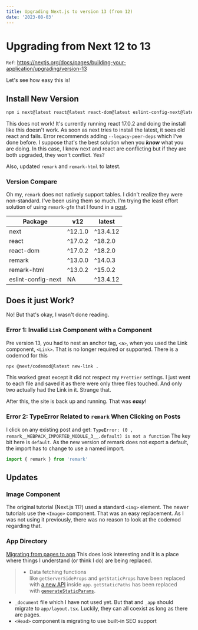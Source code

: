 ```yaml
---
title: Upgrading Next.js to version 13 (from 12)
date: '2023-08-03'
---
```


# Upgrading from Next 12 to 13

`Ref`: https://nextjs.org/docs/pages/building-your-application/upgrading/version-13

Let's see how easy this is!

## Install New Version

```bash
npm i next@latest react@latest react-dom@latest eslint-config-next@latest
```

This does not work! It's currently running react 17.0.2 and doing the install like this doesn't work. As soon as next tries to install the latest, it sees old react and fails. Error recommends adding `--legacy-peer-deps` which I've done before. I suppose that's the best solution when you **_know_** what you are doing. In this case, I know next and react are conflicting but if they are both upgraded, they won't conflict. Yes?

Also, updated `remark` and `remark-html` to latest.

### Version Compare

Oh my, `remark` does not natively support tables. I didn't realize they were non-standard. I've been using them so much. I'm trying the least effort solution of using `remark-gfm` that I found in a [post](https://unifiedjs.com/learn/recipe/remark-table/).

| Package            | v12     | latest   |
| ------------------ | ------- | -------- |
| next               | ^12.1.0 | ^13.4.12 |
| react              | ^17.0.2 | ^18.2.0  |
| react-dom          | ^17.0.2 | ^18.2.0  |
| remark             | ^13.0.0 | ^14.0.3  |
| remark-html        | ^13.0.2 | ^15.0.2  |
| eslint-config-next | NA      | ^13.4.12 |

## Does it **just** Work?

No! But that's okay, I wasn't done reading.

### Error 1: Invalid `Link` Component with `a` Component

Pre version 13, you had to nest an anchor tag, `<a>`, when you used the Link component, `<Link>`. That is no longer required or supported. There is a codemod for this

```bash
npx @next/codemod@latest new-link .
```

This worked great except it did not respect my `Prettier` settings. I just went to each file and saved it as there were only three files touched. And only two actually had the Link in it. Strange that.

After this, the site is back up and running. That was **_easy_**!

### Error 2: TypeError Related to `remark` When Clicking on Posts

I click on any existing post and get: `TypeError: (0 , remark__WEBPACK_IMPORTED_MODULE_3__.default) is not a function`
The key bit here is `default`. As the new version of remark does not export a default, the import has to change to use a named import.

```js
import { remark } from 'remark'
```

## Updates

### Image Component

The original tutorial (Next.js 11?) used a standard `<img>` element. The newer tutorials use the `<Image>` component. That was an easy replacement. As I was not using it previously, there was no reason to look at the codemod regarding that.

### App Directory

[Migrating from pages to app](https://nextjs.org/docs/pages/building-your-application/upgrading/app-router-migration#migrating-from-pages-to-app)
This does look interesting and it is a place where things I understand (or think I do) are being replaced.

> - Data fetching functions like `getServerSideProps` and `getStaticProps` have been replaced with [a new API](https://nextjs.org/docs/app/building-your-application/data-fetching) inside `app`. `getStaticPaths` has been replaced with [`generateStaticParams`](https://nextjs.org/docs/app/api-reference/functions/generate-static-params).

- `_document` file which I have not used yet. But that and `_app` should migrate to `app/layout.tsx`. Luckily, they can all coexist as long as there are pages.
- `<Head>` component is migrating to use built-in SEO support
